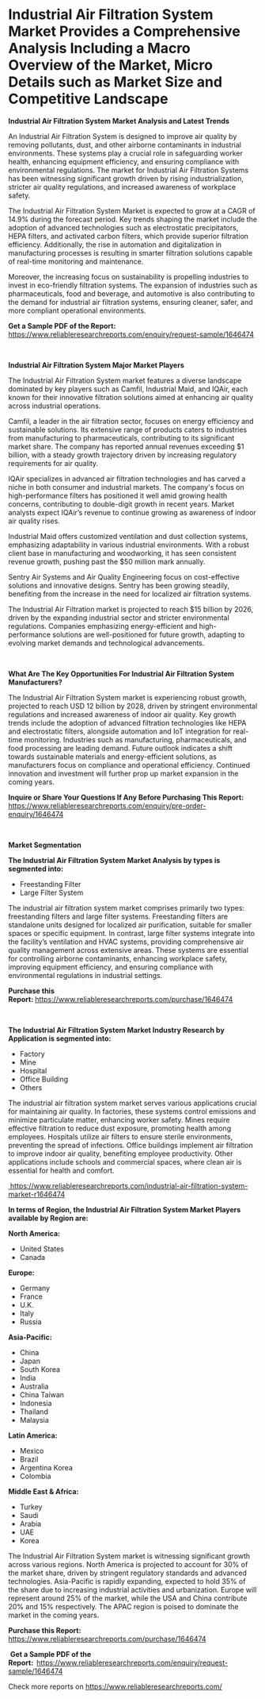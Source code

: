 <p><h1>Industrial Air Filtration System Market Provides a Comprehensive Analysis Including a Macro Overview of the Market, Micro Details such as Market Size and Competitive Landscape</h1></p><p><strong>Industrial Air Filtration System Market Analysis and Latest Trends</strong></p>
<p><p>An Industrial Air Filtration System is designed to improve air quality by removing pollutants, dust, and other airborne contaminants in industrial environments. These systems play a crucial role in safeguarding worker health, enhancing equipment efficiency, and ensuring compliance with environmental regulations. The market for Industrial Air Filtration Systems has been witnessing significant growth driven by rising industrialization, stricter air quality regulations, and increased awareness of workplace safety.</p><p>The Industrial Air Filtration System Market is expected to grow at a CAGR of 14.9% during the forecast period. Key trends shaping the market include the adoption of advanced technologies such as electrostatic precipitators, HEPA filters, and activated carbon filters, which provide superior filtration efficiency. Additionally, the rise in automation and digitalization in manufacturing processes is resulting in smarter filtration solutions capable of real-time monitoring and maintenance.</p><p>Moreover, the increasing focus on sustainability is propelling industries to invest in eco-friendly filtration systems. The expansion of industries such as pharmaceuticals, food and beverage, and automotive is also contributing to the demand for industrial air filtration systems, ensuring cleaner, safer, and more compliant operational environments.</p></p>
<p><strong>Get a Sample PDF of the Report:&nbsp;</strong> <a href="https://www.reliableresearchreports.com/enquiry/request-sample/1646474?utm_campaign=3020&utm_medium=2&utm_source=Github&utm_content=ia&utm_term=11042025&utm_id=industrial-air-filtration-system">https://www.reliableresearchreports.com/enquiry/request-sample/1646474</a></p>
<p>&nbsp;</p>
<p><strong>Industrial Air Filtration System Major Market Players</strong></p>
<p><p>The Industrial Air Filtration System market features a diverse landscape dominated by key players such as Camfil, Industrial Maid, and IQAir, each known for their innovative filtration solutions aimed at enhancing air quality across industrial operations.</p><p>Camfil, a leader in the air filtration sector, focuses on energy efficiency and sustainable solutions. Its extensive range of products caters to industries from manufacturing to pharmaceuticals, contributing to its significant market share. The company has reported annual revenues exceeding $1 billion, with a steady growth trajectory driven by increasing regulatory requirements for air quality.</p><p>IQAir specializes in advanced air filtration technologies and has carved a niche in both consumer and industrial markets. The company's focus on high-performance filters has positioned it well amid growing health concerns, contributing to double-digit growth in recent years. Market analysts expect IQAir’s revenue to continue growing as awareness of indoor air quality rises.</p><p>Industrial Maid offers customized ventilation and dust collection systems, emphasizing adaptability in various industrial environments. With a robust client base in manufacturing and woodworking, it has seen consistent revenue growth, pushing past the $50 million mark annually.</p><p>Sentry Air Systems and Air Quality Engineering focus on cost-effective solutions and innovative designs. Sentry has been growing steadily, benefiting from the increase in the need for localized air filtration systems.</p><p>The Industrial Air Filtration market is projected to reach $15 billion by 2026, driven by the expanding industrial sector and stricter environmental regulations. Companies emphasizing energy-efficient and high-performance solutions are well-positioned for future growth, adapting to evolving market demands and technological advancements.</p></p>
<p>&nbsp;</p>
<p><strong>What Are The Key Opportunities For Industrial Air Filtration System Manufacturers?</strong></p>
<p><p>The Industrial Air Filtration System market is experiencing robust growth, projected to reach USD 12 billion by 2028, driven by stringent environmental regulations and increased awareness of indoor air quality. Key growth trends include the adoption of advanced filtration technologies like HEPA and electrostatic filters, alongside automation and IoT integration for real-time monitoring. Industries such as manufacturing, pharmaceuticals, and food processing are leading demand. Future outlook indicates a shift towards sustainable materials and energy-efficient solutions, as manufacturers focus on compliance and operational efficiency. Continued innovation and investment will further prop up market expansion in the coming years.</p></p>
<p><strong>Inquire or Share Your Questions If Any Before Purchasing This Report:</strong> <a href="https://www.reliableresearchreports.com/enquiry/pre-order-enquiry/1646474?utm_campaign=3020&utm_medium=2&utm_source=Github&utm_content=ia&utm_term=11042025&utm_id=industrial-air-filtration-system">https://www.reliableresearchreports.com/enquiry/pre-order-enquiry/1646474</a></p>
<p>&nbsp;</p>
<p><strong>Market Segmentation</strong></p>
<p><strong>The Industrial Air Filtration System Market Analysis by types is segmented into:</strong></p>
<p><ul><li>Freestanding Filter</li><li>Large Filter System</li></ul></p>
<p><p>The industrial air filtration system market comprises primarily two types: freestanding filters and large filter systems. Freestanding filters are standalone units designed for localized air purification, suitable for smaller spaces or specific equipment. In contrast, large filter systems integrate into the facility’s ventilation and HVAC systems, providing comprehensive air quality management across extensive areas. These systems are essential for controlling airborne contaminants, enhancing workplace safety, improving equipment efficiency, and ensuring compliance with environmental regulations in industrial settings.</p></p>
<p><strong>Purchase this Report:&nbsp;</strong><a href="https://www.reliableresearchreports.com/purchase/1646474?utm_campaign=3020&utm_medium=2&utm_source=Github&utm_content=ia&utm_term=11042025&utm_id=industrial-air-filtration-system">https://www.reliableresearchreports.com/purchase/1646474</a></p>
<p>&nbsp;</p>
<p><strong>The Industrial Air Filtration System Market Industry Research by Application is segmented into:</strong></p>
<p><ul><li>Factory</li><li>Mine</li><li>Hospital</li><li>Office Building</li><li>Others</li></ul></p>
<p><p>The industrial air filtration system market serves various applications crucial for maintaining air quality. In factories, these systems control emissions and minimize particulate matter, enhancing worker safety. Mines require effective filtration to reduce dust exposure, promoting health among employees. Hospitals utilize air filters to ensure sterile environments, preventing the spread of infections. Office buildings implement air filtration to improve indoor air quality, benefiting employee productivity. Other applications include schools and commercial spaces, where clean air is essential for health and comfort.</p></p>
<p><a href="https://www.reliableresearchreports.com/industrial-air-filtration-system-market-r1646474?utm_campaign=3020&utm_medium=2&utm_source=Github&utm_content=ia&utm_term=11042025&utm_id=industrial-air-filtration-system">&nbsp;https://www.reliableresearchreports.com/industrial-air-filtration-system-market-r1646474</a></p>
<p><strong>In terms of Region, the Industrial Air Filtration System Market Players available by Region are:</strong></p>
<p>
    <p> <strong> North America: </strong>
        <ul>
            <li>United States</li>
            <li>Canada</li>
        </ul>
        </p> 
    <p> <strong> Europe: </strong>
        <ul>
            <li>Germany</li>
            <li>France</li>
            <li>U.K.</li>
            <li>Italy</li>
            <li>Russia</li>
        </ul>
        </p> 
    <p> <strong> Asia-Pacific: </strong>
        <ul>
            <li>China</li>
            <li>Japan</li>
            <li>South Korea</li>
            <li>India</li>
            <li>Australia</li>
            <li>China Taiwan</li>
            <li>Indonesia</li>
            <li>Thailand</li>
            <li>Malaysia</li>
        </ul>
        </p> 
    <p> <strong> Latin America: </strong>
        <ul>
            <li>Mexico</li>
            <li>Brazil</li>
            <li>Argentina Korea</li>
            <li>Colombia</li>
        </ul>
        </p> 
    <p> <strong> Middle East & Africa: </strong>
        <ul>
            <li>Turkey</li>
            <li>Saudi</li>
            <li>Arabia</li>
            <li>UAE</li>
            <li>Korea</li>
        </ul>
    </p>
    </p>
<p><p>The Industrial Air Filtration System market is witnessing significant growth across various regions. North America is projected to account for 30% of the market share, driven by stringent regulatory standards and advanced technologies. Asia-Pacific is rapidly expanding, expected to hold 35% of the share due to increasing industrial activities and urbanization. Europe will represent around 25% of the market, while the USA and China contribute 20% and 15% respectively. The APAC region is poised to dominate the market in the coming years.</p></p>
<p><strong>Purchase this Report: </strong><a href="https://www.reliableresearchreports.com/purchase/1646474?utm_campaign=3020&utm_medium=2&utm_source=Github&utm_content=ia&utm_term=11042025&utm_id=industrial-air-filtration-system">https://www.reliableresearchreports.com/purchase/1646474</a></p>
<p>&nbsp;<strong>Get a Sample PDF of the Report:&nbsp;&nbsp;</strong><a href="https://www.reliableresearchreports.com/enquiry/request-sample/1646474?utm_campaign=3020&utm_medium=2&utm_source=Github&utm_content=ia&utm_term=11042025&utm_id=industrial-air-filtration-system">https://www.reliableresearchreports.com/enquiry/request-sample/1646474</a></p>
<p><strong></strong></p>
<p>Check more reports on <a href="https://www.reliableresearchreports.com/?utm_campaign=3020&utm_medium=2&utm_source=Github&utm_content=ia&utm_term=11042025&utm_id=industrial-air-filtration-system">https://www.reliableresearchreports.com/</a></p>